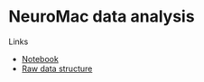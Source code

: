 NeuroMac data analysis
======================

Links
- [Notebook](https://monod.lelab.tailordev.fr/b57db1ec-cc35-47d6-8767-9140d0390bdc#THcB4zTs+1L1Hq9S26HTlJ0IZCjjlCzcnakq7mBGpJo=)
- [Raw data structure](https://docs.google.com/spreadsheets/d/1DL8pEVj5cvGflPIiaSPRXy-dMk2S7CxmnIk6Ubta2xs/edit#gid=0)
